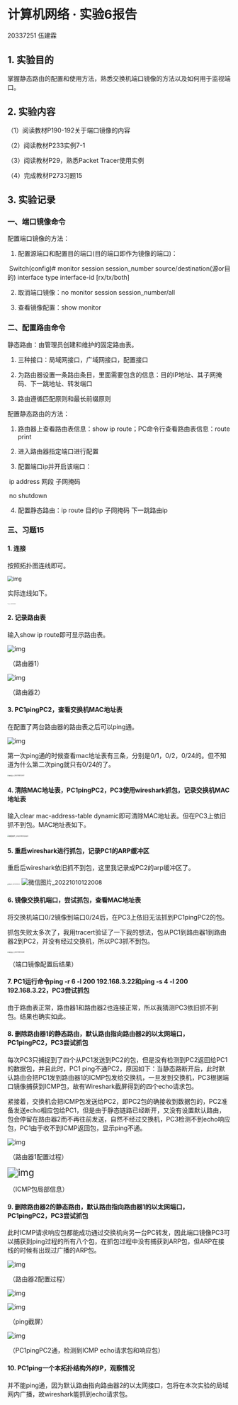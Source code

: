 # 计算机网络 · 实验6报告

20337251 伍建霖

## 1. 实验目的

掌握静态路由的配置和使用方法，熟悉交换机端口镜像的方法以及如何用于监视端口。

## 2. 实验内容

（1）阅读教材P190-192关于端口镜像的内容

（2）阅读教材P233实例7-1

（3）阅读教材P29，熟悉Packet Tracer使用实例

（4）完成教材P273习题15

## 3. 实验记录

### 一、端口镜像命令

配置端口镜像的方法：

1. 配置源端口和配置目的端口(目的端口即作为镜像的端口)：

​	Switch(config)# monitor session session_number source/destination(源or目的) interface type interface-id [rx/tx/both]

2. 取消端口镜像：no monitor session session_number/all

3. 查看镜像配置：show monitor

### 二、配置路由命令

静态路由：由管理员创建和维护的固定路由表。

1. 三种接口：局域网接口，广域网接口，配置接口

2. 为路由器设置一条路由条目，里面需要包含的信息：目的IP地址、其子网掩码、下一跳地址、转发端口

3. 路由遵循匹配原则和最长前缀原则

配置静态路由的方法：

1. 路由器上查看路由表信息：show ip route；PC命令行查看路由表信息：route print

2. 进入路由器指定端口进行配置

3. 配置端口ip并开启该端口：

​      ip address 网段 子网掩码

​      no shutdown

4. 配置静态路由：ip route 目的ip 子网掩码 下一跳路由ip

### 三、习题15

#### 1. 连接

按照拓扑图连线即可。

<img src="D:\CodeField\TyporaPicture\clip_image002.png" alt="img" style="zoom:80%;" />

实际连线如下。

<img src="D:\CodeField\TyporaPicture\微信图片_20221010122444.jpg" alt="微信图片_20221010122444" style="zoom:10%;" />

#### 2. 记录路由表

输入show ip route即可显示路由表。

![img](D:\CodeField\TyporaPicture\clip_image002-16653764150323.png)

​																			（路由器1）

![img](D:\CodeField\TyporaPicture\clip_image004.png)

​																			（路由器2）

#### 3. PC1pingPC2，查看交换机MAC地址表

在配置了两台路由器的路由表之后可以ping通。

![img](D:\CodeField\TyporaPicture\clip_image002-16653766065096.png)

第一次ping通的时候查看mac地址表有三条，分别是0/1，0/2，0/24的。但不知道为什么第二次ping就只有0/24的了。

<img src="D:\CodeField\TyporaPicture\微信图片_20221010122437.jpg" alt="微信图片_20221010122437" style="zoom:20%;" />

#### 4. 清除MAC地址表，PC1pingPC2，PC3使用wireshark抓包，记录交换机MAC地址表

输入clear mac-address-table dynamic即可清除MAC地址表。但在PC3上依旧抓不到包。MAC地址表如下。

<img src="D:\CodeField\TyporaPicture\微信图片_20221010122441.jpg" alt="微信图片_20221010122441" style="zoom:25%;" />

#### 5. 重启wireshark进行抓包，记录PC1的ARP缓冲区

重启后wireshark依旧抓不到包，这里我记录成PC2的arp缓冲区了。

<img src="D:\CodeField\TyporaPicture\微信图片_20221010122350.jpg" alt="微信图片_20221010122350" style="zoom:15%;" />

<img src="D:\CodeField\TyporaPicture\微信图片_20221010122008.png" alt="微信图片_20221010122008" style="zoom:95%;" />

#### 6. 镜像交换机端口，尝试抓包，查看MAC地址表

将交换机端口0/2镜像到端口0/24后，在PC3上依旧无法抓到PC1pingPC2的包。

抓包失败太多次了，我用tracert验证了一下我的想法，包从PC1到路由器1到路由器2到PC2，并没有经过交换机，所以PC3抓不到包。

<img src="D:\CodeField\TyporaPicture\微信图片_20221010122449.jpg" alt="微信图片_20221010122449" style="zoom:20%;" />

​																		（端口镜像配置后结果）

#### 7. PC1运行命令ping -r 6 -l 200 192.168.3.22和ping -s 4 -l 200 192.168.3.22，PC3尝试抓包

由于路由表正常，路由器1和路由器2也连接正常，所以我猜测PC3依旧抓不到包。结果也确实如此。

#### 8. 删除路由器1的静态路由，默认路由指向路由器2的以太网端口，PC1pingPC2，PC3尝试抓包

​    每次PC3只捕捉到了四个从PC1发送到PC2的包，但是没有检测到PC2返回给PC1的数据包，并且此时，PC1 ping不通PC2，原因如下：当静态路断开后，此时默认路由会把PC1发到路由器1的ICMP包发给交换机，一旦发到交换机，PC3根据端口镜像捕获到ICMP包，故有Wireshark截屏得到的四个echo请求包。

​    紧接着，交换机会把ICMP包发送给PC2，即PC2包的确接收到数据包的，PC2准备发送echo相应包给PC1，但是由于静态链路已经断开，又没有设置默认路由，包会停留在路由器2而不再往前发送，自然不经过交换机，PC3检测不到echo响应包，PC1由于收不到ICMP返回包，显示ping不通。

![img](D:\CodeField\TyporaPicture\clip_image002-166537855948015.png)

​																		（路由器1配置过程）

<img src="D:\CodeField\TyporaPicture\clip_image010.png" alt="img" style="zoom:150%;" />

​																		（ICMP包局部信息）

#### 9. 删除路由器2的静态路由，默认路由指向路由器1的以太网端口，PC1pingPC2，PC3尝试抓包

​	此时ICMP请求响应包都能成功通过交换机向另一台PC转发，因此端口镜像PC3可以捕获到ping过程的所有八个包，在抓包过程中没有捕获到ARP包，但ARP在接线的时候有出现过广播的ARP包。

![img](D:\CodeField\TyporaPicture\clip_image002-166537885587427.png)

​																			（路由器2配置过程）

![img](D:\CodeField\TyporaPicture\clip_image004-166537885587531.png)

![img](D:\CodeField\TyporaPicture\clip_image006-166537885587529.png)

​																				（ping截屏）

![img](D:\CodeField\TyporaPicture\clip_image008-166537885587530.png)

​											（PC1pingPC2通，检测到ICMP echo请求包和响应包）

#### 10. PC1ping一个本拓扑结构外的IP，观察情况

并不能ping通，因为默认路由指向路由器2的以太网接口，包将在本次实验的局域网内广播，故wireshark能抓到echo请求包。
